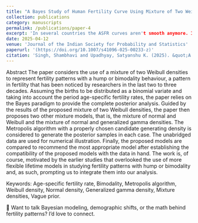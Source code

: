 ```yaml
---
title: "A Bayes Study of Human Fertility Curve Using Mixture of Two Weibull Densities"
collection: publications
category: manuscripts
permalink: /publications/paper-4
excerpt: 'In several countries the ASFR curves aren't smooth anymore. Instead they have humps in the early ages of childbearing. These distortions are obviously a reflection of societal shifts like early age births for few and delayed motherhood for others at the same time.   With 3 competing models on the table — Weibull-Weibull, Weibull-Normal, and Generalized Gamma-Normal—the Bayesian toolkit comes to the rescue.   Conclusion -The answer to distortions lies not in complexity, but in some clever combinations!!'
date: 2025-04-12
venue: 'Journal of the Indian Society for Probability and Statistics'
paperurl: '(https://doi.org/10.1007/s41096-025-00233-z)'
citation: 'Singh, Shambhavi and Upadhyay, Satyanshu K. (2025). &quot;A Bayes Study of Human Fertility Curve Using Mixture of Two Weibull Densities.&quot; <i>Journal of the Indian Society for Probability and Statistics</i>. 437–461(26).'
---
```

Abstract
The paper considers the use of a mixture of two Weibull densities to represent fertility patterns with a hump or bimodality behaviour, a pattern in fertility that has been noticed by researchers in the last two to three decades. Assuming the births to be distributed as a binomial variate and taking into account the period age-specific fertility rates, the paper relies on the Bayes paradigm to provide the complete posterior analysis. Guided by the results of the proposed mixture of two Weibull densities, the paper then proposes two other mixture models, that is, the mixture of normal and Weibull and the mixture of normal and generalized gamma densities. The Metropolis algorithm with a properly chosen candidate generating density is considered to generate the posterior samples in each case. The unabridged data are used for numerical illustration. Finally, the proposed models are compared to recommend the most appropriate model after establishing the compatibility of the proposed models with the data in hand. The work is, of course, motivated by the earlier studies that overlooked the use of more flexible lifetime models in studying fertility patterns with hump or bimodality and, as such, prompting us to integrate them into our analysis.

Keywords: Age-specific fertility rate, Bimodality, Metropolis algorithm, Weibull density, Normal density, Generalized gamma density, Mixture densities, Vague prior.

🧠 Want to talk Bayesian modeling, demographic shifts, or the math behind fertility patterns? I’d love to connect.
